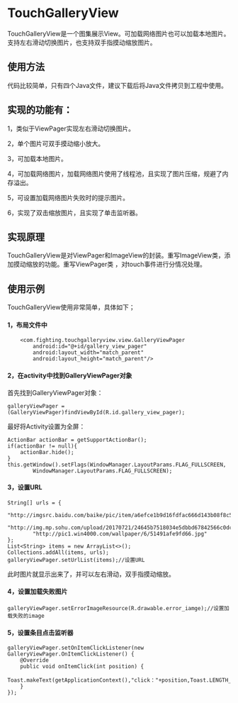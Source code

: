 # TouchGalleryView

TouchGalleryView是一个图集展示View。可加载网络图片也可以加载本地图片。支持左右滑动切换图片，也支持双手指摸动缩放图片。

## 使用方法

代码比较简单，只有四个Java文件，建议下载后将Java文件拷贝到工程中使用。

## 实现的功能有：

1，类似于ViewPager实现左右滑动切换图片。

2，单个图片可双手摸动缩小放大。

3，可加载本地图片。

4，可加载网络图片，加载网络图片使用了线程池，且实现了图片压缩，规避了内存溢出。

5，可设置加载网络图片失败时的提示图片。

6，实现了双击缩放图片，且实现了单击监听器。

## 实现原理

TouchGalleryView是对ViewPager和ImageView的封装。重写ImageView类，添加摸动缩放的功能。重写ViewPager类 ，对touch事件进行分情况处理。

## 使用示例

TouchGalleryView使用非常简单，具体如下；

#### 1，布局文件中

```
    <com.fighting.touchgalleryview.view.GalleryViewPager
        android:id="@+id/gallery_view_pager"
        android:layout_width="match_parent"
        android:layout_height="match_parent"/>
```

#### 2，在activity中找到GalleryViewPager对象

首先找到GalleryViewPager对象：

```
galleryViewPager = (GalleryViewPager)findViewById(R.id.gallery_view_pager);
```

最好将Activity设置为全屏：

```
ActionBar actionBar = getSupportActionBar();
if(actionBar != null){
    actionBar.hide();
}
this.getWindow().setFlags(WindowManager.LayoutParams.FLAG_FULLSCREEN,
        WindowManager.LayoutParams.FLAG_FULLSCREEN);
```

#### 3，设置URL

```
String[] urls = {
        "http://imgsrc.baidu.com/baike/pic/item/a6efce1b9d16fdfac666d143b08f8c5494ee7b10.jpg",
        "http://img.mp.sohu.com/upload/20170721/24645b7518034e5dbbd67842566c0dc2_th.png",
        "http://pic1.win4000.com/wallpaper/6/51491afe9fd66.jpg"
};
List<String> items = new ArrayList<>();
Collections.addAll(items, urls);
galleryViewPager.setUrlList(items);//设置URL
```

此时图片就显示出来了，并可以左右滑动，双手指摸动缩放。

#### 4，设置加载失败图片

```
galleryViewPager.setErrorImageResource(R.drawable.error_iamge);//设置加载失败的image
```

#### 5，设置条目点击监听器

```
galleryViewPager.setOnItemClickListener(new GalleryViewPager.OnItemClickListener() {
    @Override
    public void onItemClick(int position) {
        Toast.makeText(getApplicationContext(),"click："+position,Toast.LENGTH_SHORT).show();
    }
});
```









